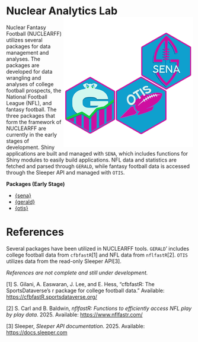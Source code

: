 # Nuclear Analytics Lab <img src="assets/packages.png" align="right" height="350" alt="" />

Nuclear Fantasy Football (NUCLEARFF) utilizes several packages for data
management and analyses. The packages are developed for data wrangling
and analyses of college football prospects, the National Football League
(NFL), and fantasy football. The three packages that form the framework
of NUCLEARFF are currently in the early stages of development. Shiny
applications are built and managed with `SENA`, which includes functions
for Shiny modules to easily build applications. NFL data and statistics
are fetched and parsed through `GERALD`, while fantasy football data is
accessed through the Sleeper API and managed with `OTIS`.

**Packages (Early Stage)**

- [{sena}]((https://github.com/nuclearfantasyfootball/sena))
- [{gerald}](https://github.com/nuclearfantasyfootball/gerald)
- [{otis}](https://github.com/nuclearfantasyfootball/otis)

# References

Several packages have been utilized in NUCLEARFF tools. `GERALD`’
includes college football data from `cfbfastR`\[1\] and NFL data from
`nflfastR`\[2\]. `OTIS` utilizes data from the read-only Sleeper
API\[3\].

*References are not complete and still under development.*

<div id="refs" class="references csl-bib-body" entry-spacing="0">

<div id="ref-cfbfastR" class="csl-entry">

<span class="csl-left-margin">\[1\]
</span><span class="csl-right-inline">S. Gilani, A. Easwaran, J. Lee,
and E. Hess, “cfbfastR: The SportsDataverse’s r package for college
football data.” Available:
<https://cfbfastR.sportsdataverse.org/></span>

</div>

<div id="ref-nflfastR" class="csl-entry">

<span class="csl-left-margin">\[2\]
</span><span class="csl-right-inline">S. Carl and B. Baldwin, *nflfastR:
Functions to efficiently access NFL play by play data*. 2025. Available:
<https://www.nflfastr.com/></span>

</div>

<div id="ref-sleeperAPI" class="csl-entry">

<span class="csl-left-margin">\[3\]
</span><span class="csl-right-inline">Sleeper, *Sleeper API
documentation*. 2025. Available: <https://docs.sleeper.com></span>

</div>

</div>
